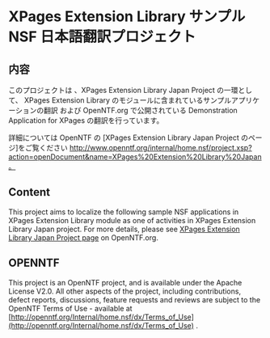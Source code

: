 ﻿XPages Extension Library サンプル NSF 日本語翻訳プロジェクト
============================================================

内容
----
このプロジェクトは 、XPages Extension Library Japan Project の一環として、 XPages Extension Library のモジュールに含まれているサンプルアプリケーションの翻訳
および OpenNTF.org で公開されている Demonstration Application for XPages の翻訳を行っています。

詳細については OpenNTF の [XPages Extension Library Japan Project のページ]をご覧ください
http://www.openntf.org/internal/home.nsf/project.xsp?action=openDocument&name=XPages%20Extension%20Library%20Japan。


Content
-------
This project aims to localize the following sample NSF applications in XPages Extension Library module as one of activities in XPages Extension Library Japan project. 
For more details, please see [XPages Extension Library Japan Project page](http://www.openntf.org/internal/home.nsf/project.xsp?action=openDocument&name=XPages%20Extension%20Library%20Japan) on OpenNTF.org.


OPENNTF
-------
This project is an OpenNTF project, and is available under the Apache License V2.0.
All other aspects of the project, including contributions, defect reports, discussions,
feature requests and reviews are subject to the OpenNTF Terms of Use - available at
[http://openntf.org/Internal/home.nsf/dx/Terms_of_Use](http://openntf.org/Internal/home.nsf/dx/Terms_of_Use) .
